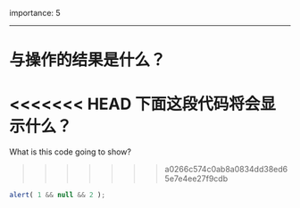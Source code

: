importance: 5

---

# 与操作的结果是什么？

<<<<<<< HEAD
下面这段代码将会显示什么？
=======
What is this code going to show?
>>>>>>> a0266c574c0ab8a0834dd38ed65e7e4ee27f9cdb

```js
alert( 1 && null && 2 );
```

